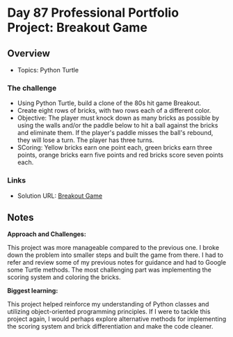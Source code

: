 # Day 87 Professional Portfolio Project: Breakout Game 


## Overview

- Topics: Python Turtle

### The challenge

- Using Python Turtle, build a clone of the 80s hit game Breakout. 
- Create eight rows of bricks, with two rows each of a different color. 
- Objective: The player must knock down as many bricks as possible by using the walls and/or the paddle below to hit a ball against the bricks and eliminate them. If the player's paddle misses the ball's rebound, they will lose a turn. The player has three turns. 
- SCoring: Yellow bricks earn one point each, green bricks earn three points, orange bricks earn five points and red bricks score seven points each.

### Links

- Solution URL: [Breakout Game](https://github.com/Mikerniker/100_Days_of_Python/tree/main/Day87)

## Notes
**Approach and Challenges:** 

This project was more manageable compared to the previous one. I broke down the problem into smaller steps and built the game from there. I had to refer and review some of my previous notes for guidance and had to Google some Turtle methods. The most challenging part was implementing the scoring system and coloring the bricks.

**Biggest learning:**

This project helped reinforce my understanding of Python classes and utilizing object-oriented programming principles. If I were to tackle this project again, I would perhaps explore alternative methods for implementing the scoring system and brick differentiation and make the code cleaner.